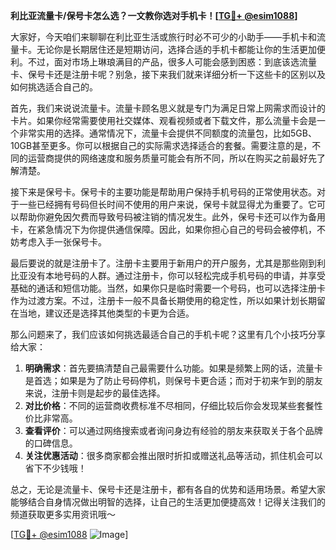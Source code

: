 **利比亚流量卡/保号卡怎么选？一文教你选对手机卡！[[TG💪+ @esim1088](https://t.me/s/esim1088)]**

大家好，今天咱们来聊聊在利比亚生活或旅行时必不可少的小助手——手机卡和流量卡。无论你是长期居住还是短期访问，选择合适的手机卡都能让你的生活更加便利。不过，面对市场上琳琅满目的产品，很多人可能会感到困惑：到底该选流量卡、保号卡还是注册卡呢？别急，接下来我们就来详细分析一下这些卡的区别以及如何挑选适合自己的。

首先，我们来说说流量卡。流量卡顾名思义就是专门为满足日常上网需求而设计的卡片。如果你经常需要使用社交媒体、观看视频或者下载文件，那么流量卡会是一个非常实用的选择。通常情况下，流量卡会提供不同额度的流量包，比如5GB、10GB甚至更多。你可以根据自己的实际需求选择适合的套餐。需要注意的是，不同的运营商提供的网络速度和服务质量可能会有所不同，所以在购买之前最好先了解清楚。

接下来是保号卡。保号卡的主要功能是帮助用户保持手机号码的正常使用状态。对于一些已经拥有号码但长时间不使用的用户来说，保号卡就显得尤为重要了。它可以帮助你避免因欠费而导致号码被注销的情况发生。此外，保号卡还可以作为备用卡，在紧急情况下为你提供通信保障。因此，如果你担心自己的号码会被停机，不妨考虑入手一张保号卡。

最后要说的就是注册卡了。注册卡主要用于新用户的开户服务，尤其是那些刚到利比亚没有本地号码的人群。通过注册卡，你可以轻松完成手机号码的申请，并享受基础的通话和短信功能。当然，如果你只是临时需要一个号码，也可以选择注册卡作为过渡方案。不过，注册卡一般不具备长期使用的稳定性，所以如果计划长期留在当地，建议还是选择其他类型的卡更为合适。

那么问题来了，我们应该如何挑选最适合自己的手机卡呢？这里有几个小技巧分享给大家：

1. **明确需求**：首先要搞清楚自己最需要什么功能。如果是频繁上网的话，流量卡是首选；如果是为了防止号码停机，则保号卡更合适；而对于初来乍到的朋友来说，注册卡则是起步的最佳选择。
2. **对比价格**：不同的运营商收费标准不尽相同，仔细比较后你会发现某些套餐性价比非常高。
3. **查看评价**：可以通过网络搜索或者询问身边有经验的朋友来获取关于各个品牌的口碑信息。
4. **关注优惠活动**：很多商家都会推出限时折扣或赠送礼品等活动，抓住机会可以省下不少钱哦！

总之，无论是流量卡、保号卡还是注册卡，都有各自的优势和适用场景。希望大家能够结合自身情况做出明智的选择，让自己的生活更加便捷高效！记得关注我们的频道获取更多实用资讯哦～

[[TG💪+ @esim1088](https://t.me/s/esim1088) ![Image](https://i.postimg.cc/4NQfJmqS/Snipaste-2025-05-13-00-14-12.png)]